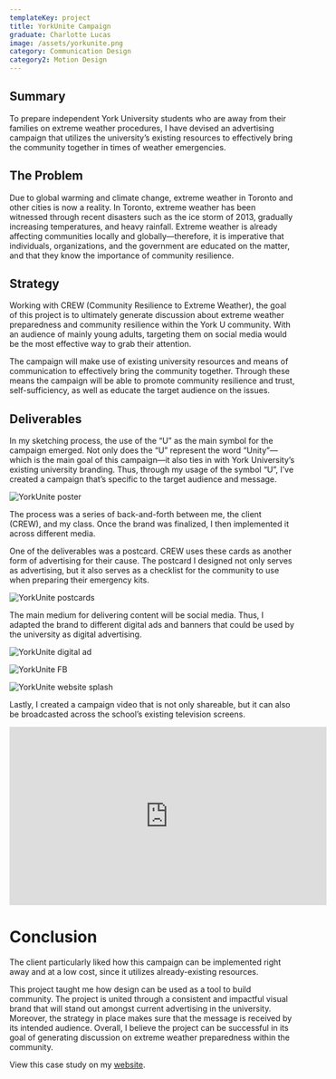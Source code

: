 ```yaml
---
templateKey: project
title: YorkUnite Campaign
graduate: Charlotte Lucas
image: /assets/yorkunite.png
category: Communication Design
category2: Motion Design
---
```

## Summary

To prepare independent York University students who are away from their families on extreme weather procedures, I have devised an advertising campaign that utilizes the university’s existing resources to effectively bring the community together in times of weather emergencies.

## The Problem

Due to global warming and climate change, extreme weather in Toronto and other cities is now a reality. In Toronto, extreme weather has been witnessed through recent disasters such as the ice storm of 2013, gradually increasing temperatures, and heavy rainfall. Extreme weather is already affecting communities locally and globally—therefore, it is imperative that individuals, organizations, and the government are educated on the matter, and that they know the importance of community resilience.

## Strategy

Working with CREW (Community Resilience to Extreme Weather), the goal of this project is to ultimately generate discussion about extreme weather preparedness and community resilience within the York U community. With an audience of mainly young adults, targeting them on social media would be the most effective way to grab their attention.

The campaign will make use of existing university resources and means of communication to effectively bring the community together. Through these means the campaign will be able to promote community resilience and trust, self-sufficiency, as well as educate the target audience on the issues.

## Deliverables

In my sketching process, the use of the “U” as the main symbol for the campaign emerged. Not only does the “U” represent the word “Unity”—which is the main goal of this campaign—it also ties in with York University’s existing university branding. Thus, through my usage of the symbol “U”, I’ve created a campaign that’s specific to the target audience and message.

![YorkUnite poster](/assets/yunite_poster.png)

The process was a series of back-and-forth between me, the client (CREW), and my class. Once the brand was finalized, I then implemented it across different media.

One of the deliverables was a postcard. CREW uses these cards as another form of advertising for their cause. The postcard I designed not only serves as advertising, but it also serves as a checklist for the community to use when preparing their emergency kits.

![YorkUnite postcards](/assets/postcards.jpg)

The main medium for delivering content will be social media. Thus, I adapted the brand to different digital ads and banners that could be used by the university as digital advertising.

![YorkUnite digital ad](/assets/york_page_mockup_mock.jpg)

![YorkUnite FB](/assets/fbdigitalads_mockup.jpg)

![YorkUnite website splash](/assets/yorkunite_website.jpg)

Lastly, I created a campaign video that is not only shareable, but it can also be broadcasted across the school’s existing television screens.

<iframe width="560" height="315" src=https://www.youtube.com/embed/jRBvYFA4ooc?rel=0&amp;showinfo=0 frameborder="0" allow="autoplay; encrypted-media" allowfullscreen></iframe>

# Conclusion

The client particularly liked how this campaign can be implemented right away and at a low cost, since it utilizes already-existing resources.

This project taught me how design can be used as a tool to build community. The project is united through a consistent and impactful visual brand that will stand out amongst current advertising in the university. Moreover, the strategy in place makes sure that the message is received by its intended audience. Overall, I believe the project can be successful in its goal of generating discussion on extreme weather preparedness within the community. 

View this case study on my [website](http://charlu.ca/).
